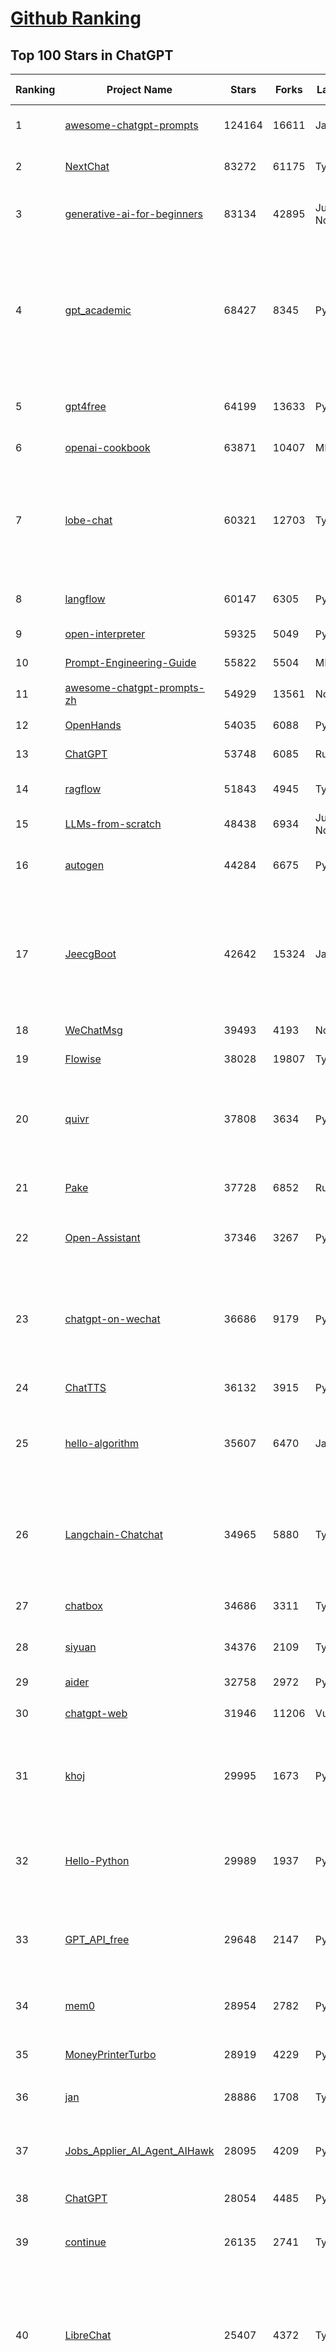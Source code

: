 [Github Ranking](../README.md)
==========

## Top 100 Stars in ChatGPT

| Ranking | Project Name | Stars | Forks | Language | Open Issues | Description | Last Commit |
| ------- | ------------ | ----- | ----- | -------- | ----------- | ----------- | ----------- |
| 1 | [awesome-chatgpt-prompts](https://github.com/f/awesome-chatgpt-prompts) | 124164 | 16611 | JavaScript | 0 | This repo includes ChatGPT prompt curation to use ChatGPT and other LLM tools better. | 2025-04-30T18:07:10Z |
| 2 | [NextChat](https://github.com/ChatGPTNextWeb/NextChat) | 83272 | 61175 | TypeScript | 629 | ✨ Light and Fast AI Assistant. Support: Web \| iOS \| MacOS \| Android \|  Linux \| Windows | 2025-04-19T08:00:42Z |
| 3 | [generative-ai-for-beginners](https://github.com/microsoft/generative-ai-for-beginners) | 83134 | 42895 | Jupyter Notebook | 3 | 21 Lessons, Get Started Building with Generative AI  🔗 https://microsoft.github.io/generative-ai-for-beginners/ | 2025-05-08T09:55:56Z |
| 4 | [gpt_academic](https://github.com/binary-husky/gpt_academic) | 68427 | 8345 | Python | 255 | 为GPT/GLM等LLM大语言模型提供实用化交互接口，特别优化论文阅读/润色/写作体验，模块化设计，支持自定义快捷按钮&函数插件，支持Python和C++等项目剖析&自译解功能，PDF/LaTex论文翻译&总结功能，支持并行问询多种LLM模型，支持chatglm3等本地模型。接入通义千问, deepseekcoder, 讯飞星火, 文心一言, llama2, rwkv, claude2, moss等。 | 2025-05-06T14:19:12Z |
| 5 | [gpt4free](https://github.com/xtekky/gpt4free) | 64199 | 13633 | Python | 18 | The official gpt4free repository \| various collection of powerful language models \| o4, o3 and deepseek r1, gpt-4.1, gemini 2.5 | 2025-05-06T13:29:14Z |
| 6 | [openai-cookbook](https://github.com/openai/openai-cookbook) | 63871 | 10407 | MDX | 34 | Examples and guides for using the OpenAI API | 2025-05-10T15:24:52Z |
| 7 | [lobe-chat](https://github.com/lobehub/lobe-chat) | 60321 | 12703 | TypeScript | 737 | 🤯 Lobe Chat - an open-source, modern-design AI chat framework. Supports Multi AI Providers( OpenAI / Claude 3 / Gemini / Ollama / DeepSeek / Qwen), Knowledge Base (file upload / knowledge management / RAG ), Multi-Modals (Plugins/Artifacts) and Thinking. One-click FREE deployment of your private ChatGPT/ Claude / DeepSeek application. | 2025-05-11T03:46:49Z |
| 8 | [langflow](https://github.com/langflow-ai/langflow) | 60147 | 6305 | Python | 420 | Langflow is a powerful tool for building and deploying AI-powered agents and workflows. | 2025-05-10T19:25:51Z |
| 9 | [open-interpreter](https://github.com/OpenInterpreter/open-interpreter) | 59325 | 5049 | Python | 218 | A natural language interface for computers | 2025-04-23T07:18:30Z |
| 10 | [Prompt-Engineering-Guide](https://github.com/dair-ai/Prompt-Engineering-Guide) | 55822 | 5504 | MDX | 142 | 🐙 Guides, papers, lecture, notebooks and resources for prompt engineering | 2025-04-25T13:35:45Z |
| 11 | [awesome-chatgpt-prompts-zh](https://github.com/PlexPt/awesome-chatgpt-prompts-zh) | 54929 | 13561 | None | 38 | ChatGPT 中文调教指南。各种场景使用指南。学习怎么让它听你的话。 | 2025-01-01T08:34:33Z |
| 12 | [OpenHands](https://github.com/All-Hands-AI/OpenHands) | 54035 | 6088 | Python | 206 | 🙌 OpenHands: Code Less, Make More | 2025-05-11T03:18:19Z |
| 13 | [ChatGPT](https://github.com/lencx/ChatGPT) | 53748 | 6085 | Rust | 799 | 🔮 ChatGPT Desktop Application (Mac, Windows and Linux) | 2024-08-29T17:58:11Z |
| 14 | [ragflow](https://github.com/infiniflow/ragflow) | 51843 | 4945 | TypeScript | 2014 | RAGFlow is an open-source RAG (Retrieval-Augmented Generation) engine based on deep document understanding. | 2025-05-09T13:13:08Z |
| 15 | [LLMs-from-scratch](https://github.com/rasbt/LLMs-from-scratch) | 48438 | 6934 | Jupyter Notebook | 1 | Implement a ChatGPT-like LLM in PyTorch from scratch, step by step | 2025-04-20T02:16:18Z |
| 16 | [autogen](https://github.com/microsoft/autogen) | 44284 | 6675 | Python | 503 | A programming framework for agentic AI 🤖 PyPi: autogen-agentchat Discord: https://aka.ms/autogen-discord Office Hour: https://aka.ms/autogen-officehour | 2025-05-10T16:12:04Z |
| 17 | [JeecgBoot](https://github.com/jeecgboot/JeecgBoot) | 42642 | 15324 | Java | 41 | 🔥一款基于AIGC和低代码引擎的AI低代码平台，旨在帮助企业快速实现低代码开发和构建、部署个性化的 AI 应用。 前后端分离 SpringBoot，SpringCloud，Ant Design&Vue3，Mybatis，Shiro！强大的代码生成器让前后端代码一键生成，无需写任何代码! 成套AI大模型功能: AI模型管理、AI应用、知识库、AI流程编排、AI对话助手等； | 2025-05-11T02:53:10Z |
| 18 | [WeChatMsg](https://github.com/LC044/WeChatMsg) | 39493 | 4193 | None | 0 | None | 2025-04-26T17:26:17Z |
| 19 | [Flowise](https://github.com/FlowiseAI/Flowise) | 38028 | 19807 | TypeScript | 538 | Drag & drop UI to build your customized LLM flow | 2025-05-10T03:14:02Z |
| 20 | [quivr](https://github.com/QuivrHQ/quivr) | 37808 | 3634 | Python | 5 | Opiniated RAG for integrating GenAI in your apps 🧠   Focus on your product rather than the RAG. Easy integration in existing products with customisation!  Any LLM: GPT4, Groq, Llama. Any Vectorstore: PGVector, Faiss. Any Files. Anyway you want.  | 2025-05-05T13:47:37Z |
| 21 | [Pake](https://github.com/tw93/Pake) | 37728 | 6852 | Rust | 52 | 🤱🏻 Turn any webpage into a desktop app with Rust.  🤱🏻 利用 Rust 轻松构建轻量级多端桌面应用 | 2025-03-25T12:35:16Z |
| 22 | [Open-Assistant](https://github.com/LAION-AI/Open-Assistant) | 37346 | 3267 | Python | 227 | OpenAssistant is a chat-based assistant that understands tasks, can interact with third-party systems, and retrieve information dynamically to do so. | 2024-08-17T01:55:35Z |
| 23 | [chatgpt-on-wechat](https://github.com/zhayujie/chatgpt-on-wechat) | 36686 | 9179 | Python | 290 | 基于大模型搭建的聊天机器人，同时支持 微信公众号、企业微信应用、飞书、钉钉 等接入，可选择GPT4.1/GPT-4o/GPT-o1/ DeepSeek/Claude/文心一言/讯飞星火/通义千问/ Gemini/GLM-4/Kimi/LinkAI，能处理文本、语音和图片，访问操作系统和互联网，支持基于自有知识库进行定制企业智能客服。 | 2025-04-20T09:22:54Z |
| 24 | [ChatTTS](https://github.com/2noise/ChatTTS) | 36132 | 3915 | Python | 61 | A generative speech model for daily dialogue. | 2025-05-06T13:52:08Z |
| 25 | [hello-algorithm](https://github.com/geekxh/hello-algorithm) | 35607 | 6470 | Java | 12 | 🌍 针对小白的算法训练 \| 包括四部分：①.大厂面经 ②.力扣图解  ③.千本开源电子书 ④.百张技术思维导图（项目花了上百小时，希望可以点 star 支持，🌹感谢~）推荐免费ChatGPT使用网站 | 2023-06-13T04:13:17Z |
| 26 | [Langchain-Chatchat](https://github.com/chatchat-space/Langchain-Chatchat) | 34965 | 5880 | TypeScript | 196 | Langchain-Chatchat（原Langchain-ChatGLM）基于 Langchain 与 ChatGLM, Qwen 与 Llama 等语言模型的 RAG 与 Agent 应用 \| Langchain-Chatchat (formerly langchain-ChatGLM), local knowledge based LLM (like ChatGLM, Qwen and Llama) RAG and Agent app with langchain  | 2025-03-25T15:45:51Z |
| 27 | [chatbox](https://github.com/chatboxai/chatbox) | 34686 | 3311 | TypeScript | 678 | User-friendly Desktop Client App for AI Models/LLMs (GPT, Claude, Gemini, Ollama...) | 2025-04-27T14:53:01Z |
| 28 | [siyuan](https://github.com/siyuan-note/siyuan) | 34376 | 2109 | TypeScript | 341 | A privacy-first, self-hosted, fully open source personal knowledge management software, written in typescript and golang. | 2025-05-11T03:47:30Z |
| 29 | [aider](https://github.com/Aider-AI/aider) | 32758 | 2972 | Python | 789 | aider is AI pair programming in your terminal | 2025-05-11T00:13:38Z |
| 30 | [chatgpt-web](https://github.com/Chanzhaoyu/chatgpt-web) | 31946 | 11206 | Vue | 0 | 用 Express 和  Vue3 搭建的 ChatGPT 演示网页 | 2024-08-16T15:26:57Z |
| 31 | [khoj](https://github.com/khoj-ai/khoj) | 29995 | 1673 | Python | 68 | Your AI second brain. Self-hostable. Get answers from the web or your docs. Build custom agents, schedule automations, do deep research. Turn any online or local LLM into your personal, autonomous AI (gpt, claude, gemini, llama, qwen, mistral). Get started - free. | 2025-05-10T09:32:25Z |
| 32 | [Hello-Python](https://github.com/mouredev/Hello-Python) | 29989 | 1937 | Python | 22 | Curso para aprender el lenguaje de programación Python desde cero y para principiantes. 100 clases, 44 horas en vídeo, código, proyectos y grupo de chat. Fundamentos, frontend, backend, testing, IA... | 2025-02-28T12:39:35Z |
| 33 | [GPT_API_free](https://github.com/chatanywhere/GPT_API_free) | 29648 | 2147 | Python | 10 | Free ChatGPT&DeepSeek API Key，免费ChatGPT&DeepSeek API。免费接入DeepSeek API和GPT4 API，支持 gpt \| deepseek \| claude \| gemini \| grok 等排名靠前的常用大模型。 | 2025-04-19T03:10:33Z |
| 34 | [mem0](https://github.com/mem0ai/mem0) | 28954 | 2782 | Python | 259 | Memory for AI Agents; SOTA in AI Agent Memory, beating OpenAI Memory in accuracy by 26% - https://mem0.ai/research | 2025-05-10T22:18:51Z |
| 35 | [MoneyPrinterTurbo](https://github.com/harry0703/MoneyPrinterTurbo) | 28919 | 4229 | Python | 115 | 利用AI大模型，一键生成高清短视频 Generate short videos with one click using AI LLM. | 2025-05-10T09:22:30Z |
| 36 | [jan](https://github.com/menloresearch/jan) | 28886 | 1708 | TypeScript | 121 | Jan is an open source alternative to ChatGPT that runs 100% offline on your computer | 2025-05-10T10:55:11Z |
| 37 | [Jobs_Applier_AI_Agent_AIHawk](https://github.com/feder-cr/Jobs_Applier_AI_Agent_AIHawk) | 28095 | 4209 | Python | 40 | AIHawk aims to easy job hunt process by automating the job application process. Utilizing artificial intelligence, it enables users to apply for multiple jobs in a tailored way. | 2025-05-03T19:46:29Z |
| 38 | [ChatGPT](https://github.com/acheong08/ChatGPT) | 28054 | 4485 | Python | 11 | Reverse engineered ChatGPT API | 2023-08-02T06:02:10Z |
| 39 | [continue](https://github.com/continuedev/continue) | 26135 | 2741 | TypeScript | 803 | ⏩ Create, share, and use custom AI code assistants with our open-source IDE extensions and hub of models, rules, prompts, docs, and other building blocks | 2025-05-11T02:33:29Z |
| 40 | [LibreChat](https://github.com/danny-avila/LibreChat) | 25407 | 4372 | TypeScript | 142 | Enhanced ChatGPT Clone: Features Agents, DeepSeek, Anthropic, AWS, OpenAI, Assistants API, Azure, Groq, o1, GPT-4o, Mistral, OpenRouter, Vertex AI, Gemini, Artifacts, AI model switching, message search, Code Interpreter, langchain, DALL-E-3, OpenAPI Actions, Functions, Secure Multi-User Auth, Presets, open-source for self-hosting. Active project. | 2025-05-10T13:02:04Z |
| 41 | [one-api](https://github.com/songquanpeng/one-api) | 25137 | 5153 | JavaScript | 853 | LLM API 管理 & 分发系统，支持 OpenAI、Azure、Anthropic Claude、Google Gemini、DeepSeek、字节豆包、ChatGLM、文心一言、讯飞星火、通义千问、360 智脑、腾讯混元等主流模型，统一 API 适配，可用于 key 管理与二次分发。单可执行文件，提供 Docker 镜像，一键部署，开箱即用。LLM API management & key redistribution system, unifying multiple providers under a single API. Single binary, Docker-ready, with an English UI. | 2025-02-21T11:30:22Z |
| 42 | [openai-translator](https://github.com/openai-translator/openai-translator) | 24409 | 1785 | TypeScript | 477 | 基于 ChatGPT API 的划词翻译浏览器插件和跨平台桌面端应用    -    Browser extension and cross-platform desktop application for translation based on ChatGPT API. | 2024-11-16T20:34:00Z |
| 43 | [Chat2DB](https://github.com/CodePhiliaX/Chat2DB) | 22843 | 2475 | Java | 450 | 🔥🔥🔥AI-driven database tool and SQL client, The hottest GUI client, supporting MySQL, Oracle, PostgreSQL, DB2, SQL Server, DB2, SQLite, H2, ClickHouse, and more. | 2025-03-05T07:57:52Z |
| 44 | [LLaVA](https://github.com/haotian-liu/LLaVA) | 22430 | 2474 | Python | 1066 | [NeurIPS'23 Oral] Visual Instruction Tuning (LLaVA) built towards GPT-4V level capabilities and beyond. | 2024-08-12T09:52:38Z |
| 45 | [chatgpt-retrieval-plugin](https://github.com/openai/chatgpt-retrieval-plugin) | 21176 | 3689 | Python | 168 | The ChatGPT Retrieval Plugin lets you easily find personal or work documents by asking questions in natural language. | 2024-07-04T22:00:16Z |
| 46 | [SmsForwarder](https://github.com/pppscn/SmsForwarder) | 20935 | 2729 | Kotlin | 18 | 短信转发器——监控Android手机短信、来电、APP通知，并根据指定规则转发到其他手机：钉钉群自定义机器人、钉钉企业内机器人、企业微信群机器人、飞书机器人、企业微信应用消息、邮箱、bark、webhook、Telegram机器人、Server酱、PushPlus、手机短信等。包括主动控制服务端与客户端，让你轻松远程发短信、查短信、查通话、查话簿、查电量等。（V3.0 新增）PS.这个APK主要是学习与自用，如有BUG请提ISSUE，同时欢迎大家提PR指正 | 2025-04-29T05:35:50Z |
| 47 | [haystack](https://github.com/deepset-ai/haystack) | 20635 | 2161 | Python | 131 | AI orchestration framework to build customizable, production-ready LLM applications. Connect components (models, vector DBs, file converters) to pipelines or agents that can interact with your data. With advanced retrieval methods, it's best suited for building RAG, question answering, semantic search or conversational agent chatbots. | 2025-05-10T17:27:52Z |
| 48 | [architecture.of.internet-product](https://github.com/davideuler/architecture.of.internet-product) | 20268 | 4686 | HTML | 3 | 互联网公司技术架构，微信/淘宝/微博/腾讯/阿里/美团点评/百度/OpenAI/Google/Facebook/Amazon/eBay的架构，欢迎PR补充 | 2024-02-17T12:02:24Z |
| 49 | [best-of-ml-python](https://github.com/ml-tooling/best-of-ml-python) | 20030 | 2767 | None | 23 | 🏆 A ranked list of awesome machine learning Python libraries. Updated weekly. | 2025-05-08T15:46:13Z |
| 50 | [awesome-free-chatgpt](https://github.com/LiLittleCat/awesome-free-chatgpt) | 19859 | 1376 | Python | 58 | 🆓免费的 ChatGPT 镜像网站列表，持续更新。List of free ChatGPT mirror sites, continuously updated.  | 2025-04-01T10:20:27Z |
| 51 | [ChatPaper](https://github.com/kaixindelele/ChatPaper) | 18895 | 1948 | Python | 68 | Use ChatGPT to summarize the arXiv papers. 全流程加速科研，利用chatgpt进行论文全文总结+专业翻译+润色+审稿+审稿回复 | 2024-04-04T02:45:02Z |
| 52 | [vpncn.github.io](https://github.com/vpncn/vpncn.github.io) | 17362 | 1542 | HTML | 0 | 2025中国翻墙软件VPN推荐以及科学上网避坑，稳定好用。对比SSR机场、蓝灯、V2ray、老王VPN、VPS搭建梯子等科学上网与翻墙软件，中国最新科学上网翻墙梯子VPN下载推荐，访问Chatgpt。 | 2025-05-08T15:56:42Z |
| 53 | [carrot](https://github.com/xx025/carrot) | 17068 | 1447 | None | 0 | Free ChatGPT Site List 这儿为你准备了众多免费好用的ChatGPT镜像站点 | 2025-05-09T09:05:32Z |
| 54 | [void](https://github.com/voideditor/void) | 16495 | 959 | TypeScript | 79 | None | 2025-05-11T01:10:34Z |
| 55 | [FinGPT](https://github.com/AI4Finance-Foundation/FinGPT) | 16106 | 2267 | Jupyter Notebook | 70 | FinGPT: Open-Source Financial Large Language Models!  Revolutionize 🔥    We release the trained model on HuggingFace. | 2024-12-26T03:22:34Z |
| 56 | [ai-chatbot](https://github.com/vercel/ai-chatbot) | 16046 | 4310 | TypeScript | 190 | A full-featured, hackable Next.js AI chatbot built by Vercel | 2025-05-08T04:59:45Z |
| 57 | [ChatALL](https://github.com/ai-shifu/ChatALL) | 15790 | 1671 | JavaScript | 222 |  Concurrently chat with ChatGPT, Bing Chat, Bard, Alpaca, Vicuna, Claude, ChatGLM, MOSS, 讯飞星火, 文心一言 and more, discover the best answers | 2025-04-20T18:12:53Z |
| 58 | [repomix](https://github.com/yamadashy/repomix) | 15674 | 676 | TypeScript | 80 | 📦 Repomix (formerly Repopack) is a powerful tool that packs your entire repository into a single, AI-friendly file. Perfect for when you need to feed your codebase to Large Language Models (LLMs) or other AI tools like Claude, ChatGPT, DeepSeek, Perplexity, Gemini, Gemma, Llama, Grok, and more. | 2025-05-10T15:26:34Z |
| 59 | [DocsGPT](https://github.com/arc53/DocsGPT) | 15619 | 1661 | TypeScript | 26 | DocsGPT is an open-source genAI tool that helps users get reliable answers from knowledge source, while avoiding hallucinations. It enables private and reliable information retrieval, with tooling and agentic system capability built in. | 2025-05-09T21:53:28Z |
| 60 | [ChuanhuChatGPT](https://github.com/GaiZhenbiao/ChuanhuChatGPT) | 15421 | 2283 | Python | 122 | GUI for ChatGPT API and many LLMs. Supports agents, file-based QA, GPT finetuning and query with web search. All with a neat UI. | 2025-03-13T09:36:38Z |
| 61 | [web-llm](https://github.com/mlc-ai/web-llm) | 15419 | 1010 | TypeScript | 101 | High-performance In-browser LLM Inference Engine  | 2025-05-05T03:17:42Z |
| 62 | [kirara-ai](https://github.com/lss233/kirara-ai) | 15212 | 1672 | Python | 154 | 🤖 可 DIY 的 多模态 AI 聊天机器人 \| 🚀 快速接入 微信、 QQ、Telegram、等聊天平台 \| 🦈支持DeepSeek、Grok、Claude、Ollama、Gemini、OpenAI \| 工作流系统、网页搜索、AI画图、人设调教、虚拟女仆、语音对话 \|  | 2025-05-05T19:42:48Z |
| 63 | [leedl-tutorial](https://github.com/datawhalechina/leedl-tutorial) | 15071 | 3022 | Jupyter Notebook | 6 | 《李宏毅深度学习教程》（李宏毅老师推荐👍，苹果书🍎），PDF下载地址：https://github.com/datawhalechina/leedl-tutorial/releases | 2025-05-09T15:05:17Z |
| 64 | [KeepChatGPT](https://github.com/xcanwin/KeepChatGPT) | 14810 | 731 | JavaScript | 97 | 这是一款提高ChatGPT的数据安全能力和效率的插件。并且免费共享大量创新功能，如：自动刷新、保持活跃、数据安全、取消审计、克隆对话、言无不尽、净化页面、展示大屏、拦截跟踪、日新月异、明察秋毫等。让我们的AI体验无比安全、顺畅、丝滑、高效、简洁。 | 2025-04-15T14:27:08Z |
| 65 | [open-im-server](https://github.com/openimsdk/open-im-server) | 14682 | 2578 | Go | 101 | IM Chat ChatGPT | 2025-05-09T01:31:49Z |
| 66 | [novel](https://github.com/steven-tey/novel) | 14630 | 1207 | TypeScript | 104 | Notion-style WYSIWYG editor with AI-powered autocompletion. | 2025-01-18T14:26:33Z |
| 67 | [CosyVoice](https://github.com/FunAudioLLM/CosyVoice) | 13689 | 1395 | Python | 682 | Multi-lingual large voice generation model, providing inference, training and deployment full-stack ability. | 2025-05-06T02:54:11Z |
| 68 | [botpress](https://github.com/botpress/botpress) | 13641 | 1988 | TypeScript | 10 | The open-source hub to build & deploy GPT/LLM Agents ⚡️ | 2025-05-09T21:24:08Z |
| 69 | [RWKV-LM](https://github.com/BlinkDL/RWKV-LM) | 13580 | 912 | Python | 105 | RWKV (pronounced RwaKuv) is an RNN with great LLM performance, which can also be directly trained like a GPT transformer (parallelizable). We are at RWKV-7 "Goose". So it's combining the best of RNN and transformer - great performance, linear time, constant space (no kv-cache), fast training, infinite ctx_len, and free sentence embedding. | 2025-05-07T13:30:00Z |
| 70 | [wechat-chatgpt](https://github.com/fuergaosi233/wechat-chatgpt) | 13310 | 3839 | TypeScript | 0 | Use ChatGPT On Wechat via wechaty | 2024-05-20T09:44:41Z |
| 71 | [chatgpt-google-extension](https://github.com/wong2/chatgpt-google-extension) | 13236 | 1491 | TypeScript | 98 | This project is deprecated. Check my new project ChatHub: | 2024-08-14T17:49:27Z |
| 72 | [onyx](https://github.com/onyx-dot-app/onyx) | 12816 | 1659 | Python | 213 | Gen-AI Chat for Teams - Think ChatGPT if it had access to your team's unique knowledge. | 2025-05-10T10:06:30Z |
| 73 | [gorilla](https://github.com/ShishirPatil/gorilla) | 12064 | 1107 | Python | 104 | Gorilla: Training and Evaluating LLMs for Function Calls (Tool Calls) | 2025-05-02T21:27:31Z |
| 74 | [MOSS](https://github.com/OpenMOSS/MOSS) | 12048 | 1146 | Python | 235 | An open-source tool-augmented conversational language model from Fudan University | 2024-07-13T14:52:59Z |
| 75 | [h2ogpt](https://github.com/h2oai/h2ogpt) | 11801 | 1293 | Python | 287 | Private chat with local GPT with document, images, video, etc. 100% private, Apache 2.0. Supports oLLaMa, Mixtral, llama.cpp, and more. Demo: https://gpt.h2o.ai/ https://gpt-docs.h2o.ai/ | 2025-05-08T08:32:39Z |
| 76 | [MoneyPrinter](https://github.com/FujiwaraChoki/MoneyPrinter) | 11723 | 1507 | Python | 7 | Automate Creation of YouTube Shorts using MoviePy. | 2025-03-20T07:46:34Z |
| 77 | [LLMSurvey](https://github.com/RUCAIBox/LLMSurvey) | 11465 | 885 | Python | 21 | The official GitHub page for the survey paper "A Survey of Large Language Models". | 2025-03-11T09:51:42Z |
| 78 | [awesome-chatgpt-zh](https://github.com/EmbraceAGI/awesome-chatgpt-zh) | 11122 | 923 | Python | 0 | ChatGPT 中文指南🔥，ChatGPT 中文调教指南，指令指南，应用开发指南，精选资源清单，更好的使用 chatGPT 让你的生产力 up up up! 🚀 | 2024-11-05T10:24:21Z |
| 79 | [mi-gpt](https://github.com/idootop/mi-gpt) | 11032 | 1426 | TypeScript | 3 | 🏠 将小爱音箱接入 ChatGPT 和豆包，改造成你的专属语音助手。 | 2025-04-14T08:42:38Z |
| 80 | [LangBot](https://github.com/RockChinQ/LangBot) | 10994 | 826 | Python | 94 | 😎简单易用、🧩丰富生态 - 大模型原生即时通信机器人平台 \| 适配 QQ / 微信（企业微信、个人微信）/ 飞书 / 钉钉 / Discord / Telegram / Slack 等平台 \| 支持 ChatGPT、DeepSeek、Dify、Claude、Gemini、xAI、PPIO、Ollama、LM Studio、阿里云百炼、火山方舟、SiliconFlow、Qwen、Moonshot、ChatGLM、SillyTraven、MCP 等 LLM 的机器人 / Agent \| LLM-based instant messaging bots platform, supports Discord, Telegram, WeChat, Lark, DingTalk, QQ, Slack | 2025-05-10T12:58:51Z |
| 81 | [llama-gpt](https://github.com/getumbrel/llama-gpt) | 10966 | 710 | TypeScript | 84 | A self-hosted, offline, ChatGPT-like chatbot. Powered by Llama 2. 100% private, with no data leaving your device. New: Code Llama support! | 2024-04-23T18:56:06Z |
| 82 | [open-saas](https://github.com/wasp-lang/open-saas) | 10849 | 1106 | TypeScript | 77 | A free, open-source SaaS app starter for React & Node.js with superpowers. Full-featured. Community-driven. | 2025-05-09T10:21:47Z |
| 83 | [shell_gpt](https://github.com/TheR1D/shell_gpt) | 10822 | 857 | Python | 84 | A command-line productivity tool powered by AI large language models like GPT-4, will help you accomplish your tasks faster and more efficiently. | 2025-04-11T08:40:09Z |
| 84 | [chatGPTBox](https://github.com/josStorer/chatGPTBox) | 10533 | 808 | JavaScript | 329 | Integrating ChatGPT into your browser deeply, everything you need is here | 2025-01-31T10:37:06Z |
| 85 | [promptflow](https://github.com/microsoft/promptflow) | 10338 | 969 | Python | 67 | Build high-quality LLM apps - from prototyping, testing to production deployment and monitoring. | 2025-05-02T17:31:03Z |
| 86 | [go-openai](https://github.com/sashabaranov/go-openai) | 9948 | 1580 | Go | 141 | OpenAI ChatGPT, GPT-3, GPT-4, DALL·E, Whisper API wrapper for Go | 2025-05-04T14:45:40Z |
| 87 | [chainlit](https://github.com/Chainlit/chainlit) | 9587 | 1289 | TypeScript | 356 | Build Conversational AI in minutes ⚡️ | 2025-05-06T10:49:13Z |
| 88 | [LangGPT](https://github.com/langgptai/LangGPT) | 9587 | 770 | Jupyter Notebook | 0 | LangGPT: Empowering everyone to become a prompt expert!🚀  Structured Prompt，Language of GPT, 结构化提示词，结构化Prompt, Created by 「云中江树」 | 2025-05-06T12:09:23Z |
| 89 | [ChatRWKV](https://github.com/BlinkDL/ChatRWKV) | 9481 | 704 | Python | 34 | ChatRWKV is like ChatGPT but powered by RWKV (100% RNN) language model, and open source. | 2025-05-07T12:41:32Z |
| 90 | [supermemory](https://github.com/supermemoryai/supermemory) | 9469 | 908 | TypeScript | 13 | Build your own second brain with supermemory. It's a ChatGPT for your bookmarks. Import tweets or save websites and content using the chrome extension. | 2025-04-10T18:22:19Z |
| 91 | [Bob](https://github.com/ripperhe/Bob) | 9286 | 521 | None | 107 | Bob 是一款 macOS 平台的翻译和 OCR 软件。 | 2025-01-24T08:30:17Z |
| 92 | [BingGPT](https://github.com/dice2o/BingGPT) | 9175 | 704 | JavaScript | 235 | Desktop application of new Bing's AI-powered chat (Windows, macOS and Linux) | 2024-02-08T15:06:01Z |
| 93 | [ChatGPT_DAN](https://github.com/0xk1h0/ChatGPT_DAN) | 9152 | 812 | None | 63 | ChatGPT DAN, Jailbreaks prompt | 2024-08-17T04:06:53Z |
| 94 | [hamulete](https://github.com/hoochanlon/hamulete) | 9094 | 1875 | Python | 0 | 🏔️国立台湾大学、新加坡国立大学、早稻田大学、东京大学，中央研究院（台湾）以及中国重点高校及科研机构，社科、经济、数学、博弈论、哲学、系统工程类学术论文等知识库。 | 2025-02-14T08:23:04Z |
| 95 | [chatgpt_system_prompt](https://github.com/LouisShark/chatgpt_system_prompt) | 9083 | 1291 | HTML | 0 | A collection of GPT system prompts and various prompt injection/leaking knowledge. | 2025-05-06T07:04:47Z |
| 96 | [go-proxy-bingai](https://github.com/adams549659584/go-proxy-bingai) | 8743 | 12962 | HTML | 217 | 用 Vue3 和 Go 搭建的微软 New Bing 演示站点，拥有一致的 UI 体验，支持 ChatGPT 提示词，国内可用。 | 2024-03-20T07:24:11Z |
| 97 | [chat-ui](https://github.com/huggingface/chat-ui) | 8690 | 1304 | TypeScript | 311 | Open source codebase powering the HuggingChat app | 2025-05-06T17:13:55Z |
| 98 | [AstrBot](https://github.com/AstrBotDevs/AstrBot) | 8416 | 559 | Python | 172 | ✨ 易上手的多平台 LLM 聊天机器人及开发框架 ✨ 平台支持 QQ、QQ频道、Telegram、微信、企微、飞书 \| MCP 服务器、OpenAI、DeepSeek、Gemini、硅基流动、月之暗面、Ollama、OneAPI、Dify 等。附带 WebUI。 | 2025-05-10T16:22:11Z |
| 99 | [LMFlow](https://github.com/OptimalScale/LMFlow) | 8415 | 832 | Python | 73 | An Extensible Toolkit for Finetuning and Inference of Large Foundation Models. Large Models for All. | 2025-05-07T02:50:28Z |
| 100 | [BetterChatGPT](https://github.com/ztjhz/BetterChatGPT) | 8383 | 2791 | TypeScript | 215 | An amazing UI for OpenAI's ChatGPT (Website + Windows + MacOS + Linux) | 2024-08-14T10:26:46Z |

